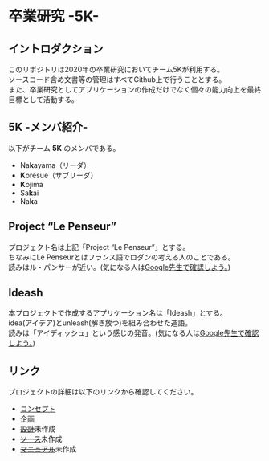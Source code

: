 # 卒業研究 -5K-

## イントロダクション
このリポジトリは2020年の卒業研究においてチーム5Kが利用する。  
ソースコード含め文書等の管理はすべてGithub上で行うこととする。  
また、卒業研究としてアプリケーションの作成だけでなく個々の能力向上を最終目標として活動する。

## 5K -メンバ紹介- 
以下がチーム **5K** のメンバである。
- Na**k**ayama（リーダ）
- **K**oresue（サブリーダ）
- **K**ojima
- Sa**k**ai
- Na**k**a

## Project “Le Penseur”
プロジェクト名は上記「Project “Le Penseur”」とする。  
ちなみにLe Penseurとはフランス語でロダンの考える人のことである。  
読みはル・パンサーが近い。(気になる人は[Google先生で確認しよう。](https://translate.google.co.jp/#view=home&op=translate&sl=auto&tl=ja&text=Le%20Penseur))

## Ideash
本プロジェクトで作成するアプリケーション名は「Ideash」とする。  
idea(アイデア)とunleash(解き放つ)を組み合わせた造語。  
読みは「アイディッシュ」という感じの発音。(気になる人は[Google先生で確認しよう。](https://translate.google.co.jp/?hl=ja#view=home&op=translate&sl=auto&tl=ja&text=Ideash))

## リンク
プロジェクトの詳細は以下のリンクから確認してください。
- [コンセプト](01.concept/)
- [企画](02.paln/)
- [~~設計~~](03.design/)未作成
- [~~ソース~~](04.source/)未作成
- [~~マニュアル~~](05.manual/)未作成
